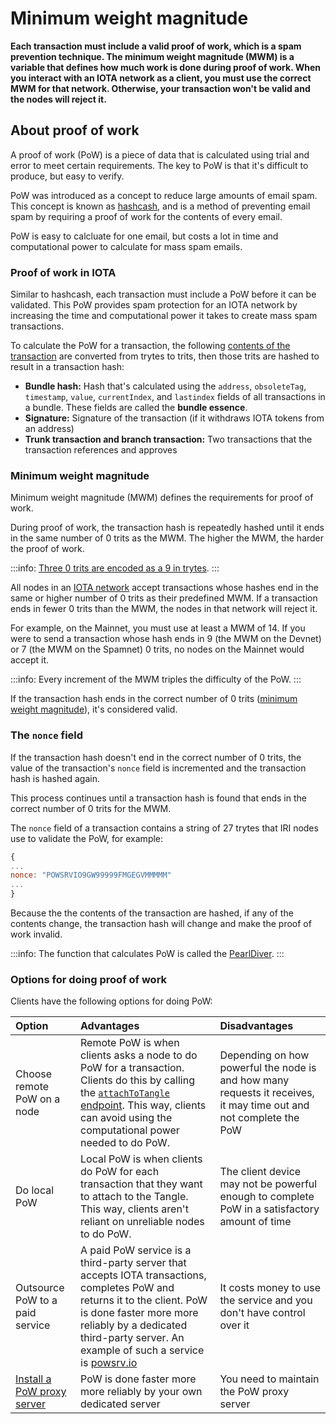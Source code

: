 # Minimum weight magnitude

**Each transaction must include a valid proof of work, which is a spam prevention technique. The minimum weight magnitude (MWM) is a variable that defines how much work is done during proof of work. When you interact with an IOTA network as a client, you must use the correct MWM for that network. Otherwise, your transaction won't be valid and the nodes will reject it.**

## About proof of work

A proof of work (PoW) is a piece of data that is calculated using trial and error to meet certain requirements. The key to PoW is that it's difficult to produce, but easy to verify.

PoW was introduced as a concept to reduce large amounts of email spam. This concept is known as [hashcash](https://en.wikipedia.org/wiki/Hashcash), and is a method of preventing email spam by requiring a proof of work for the contents of every email.

PoW is easy to calcluate for one email, but costs a lot in time and computational power to calculate for mass spam emails.

### Proof of work in IOTA

Similar to hashcash, each transaction must include a PoW before it can be validated. This PoW provides spam protection for an IOTA network by increasing the time and computational power it takes to create mass spam transactions.

To calculate the PoW for a transaction, the following [contents of the transaction](root://iota-basics/0.1/references/structure-of-a-transaction.md) are converted from trytes to trits, then those trits are hashed to result in a transaction hash:

* **Bundle hash:** Hash that's calculated using the `address`, `obsoleteTag`, `timestamp`, `value`, `currentIndex`, and `lastindex` fields of all transactions in a bundle. These fields are called the **bundle essence**.
* **Signature:** Signature of the transaction (if it withdraws IOTA tokens from an address)
* **Trunk transaction and branch transaction:** Two transactions that the transaction references and approves

### Minimum weight magnitude

Minimum weight magnitude (MWM) defines the requirements for proof of work.

During proof of work, the transaction hash is repeatedly hashed until it ends in the same number of 0 trits as the MWM. The higher the MWM, the harder the proof of work.

:::info:
[Three 0 trits are encoded as a 9 in trytes](root://iota-basics/0.1/references/tryte-alphabet.md).
:::

All nodes in an [IOTA network](root://getting-started/0.1/references/iota-networks.md) accept transactions whose hashes end in the same or higher number of 0 trits as their predefined MWM. If a transaction ends in fewer 0 trits than the MWM, the nodes in that network will reject it.

For example, on the Mainnet, you must use at least a MWM of 14. If you were to send a transaction whose hash ends in 9 (the MWM on the Devnet) or 7 (the MWM on the Spamnet) 0 trits, no nodes on the Mainnet would accept it.

:::info:
Every increment of the MWM triples the difficulty of the PoW.
:::

If the transaction hash ends in the correct number of 0 trits ([minimum weight magnitude](root://iota-basics/0.1/concepts/minimum-weight-magnitude.md)), it's considered valid.

### The `nonce` field

If the transaction hash doesn't end in the correct number of 0 trits, the value of the transaction's `nonce` field is incremented and the transaction hash is hashed again.

This process continues until a transaction hash is found that ends in the correct number of 0 trits for the MWM.

The `nonce` field of a transaction contains a string of 27 trytes that IRI nodes use to validate the PoW, for example:

```javascript
{
...
nonce: "POWSRVIO9GW99999FMGEGVMMMMM"
...
}

```

Because the the contents of the transaction are hashed, if any of the contents change, the transaction hash will change and make the proof of work invalid.

:::info:
The function that calculates PoW is called the [PearlDiver](https://github.com/iotaledger/iri/blob/fcf2d105851ee891b093e2857592fa05258ec5be/src/main/java/com/iota/iri/crypto/PearlDiver.java).
:::

### Options for doing proof of work

Clients have the following options for doing PoW:

|**Option**|**Advantages**|**Disadvantages**|
|:-------|:---------|:------------|
|Choose remote PoW on a node|Remote PoW is when clients asks a node to do PoW for a transaction. Clients do this by calling the [`attachToTangle` endpoint](root://node-software/0.1/iri/references/api-reference.md#attachToTangle). This way, clients can avoid using the computational power needed to do PoW.|Depending on how powerful the node is and how many requests it receives, it may time out and not complete the PoW |
|Do local PoW|Local PoW is when clients do PoW for each transaction that they want to attach to the Tangle. This way, clients aren't reliant on unreliable nodes to do PoW.|The client device may not be powerful enough to complete PoW in a satisfactory amount of time|
|Outsource PoW to a paid service|A paid PoW service is a third-party server that accepts IOTA transactions, completes PoW and returns it to the client. PoW is done faster more more reliably by a dedicated third-party server. An example of such a service is [powsrv.io](https://powsrv.io/#quickstart)|It costs money to use the service and you don't have control over it|
|[Install a PoW proxy server](root://node-software/0.1/iri/how-to-guides/install-a-pow-proxy.md)|PoW is done faster more more reliably by your own dedicated server|You need to maintain the PoW proxy server|